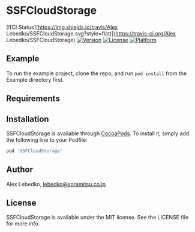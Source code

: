 # SSFCloudStorage

[![CI Status](https://img.shields.io/travis/Alex Lebedko/SSFCloudStorage.svg?style=flat)](https://travis-ci.org/Alex Lebedko/SSFCloudStorage)
[![Version](https://img.shields.io/cocoapods/v/SSFCloudStorage.svg?style=flat)](https://cocoapods.org/pods/SSFCloudStorage)
[![License](https://img.shields.io/cocoapods/l/SSFCloudStorage.svg?style=flat)](https://cocoapods.org/pods/SSFCloudStorage)
[![Platform](https://img.shields.io/cocoapods/p/SSFCloudStorage.svg?style=flat)](https://cocoapods.org/pods/SSFCloudStorage)

## Example

To run the example project, clone the repo, and run `pod install` from the Example directory first.

## Requirements

## Installation

SSFCloudStorage is available through [CocoaPods](https://cocoapods.org). To install
it, simply add the following line to your Podfile:

```ruby
pod 'SSFCloudStorage'
```

## Author

Alex Lebedko, lebedko@soramitsu.co.jp

## License

SSFCloudStorage is available under the MIT license. See the LICENSE file for more info.
